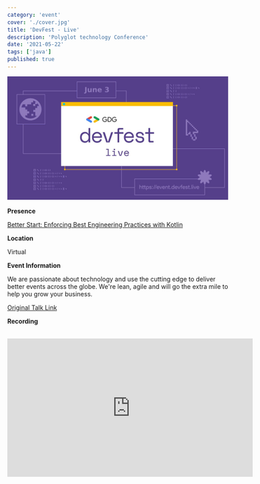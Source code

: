 ```yaml
---
category: 'event'
cover: './cover.jpg'
title: 'DevFest - Live'
description: 'Polyglot technology Conference'
date: '2021-05-22'
tags: ['java']
published: true
---
```

![cover](./cover.jpg)

**Presence**

[Better Start: Enforcing Best Engineering Practices with Kotlin]()

**Location**

Virtual

**Event Information**

We are passionate about technology and use the cutting edge to deliver better events across the globe. We're lean, agile and will go the extra mile to help you grow your business.

[Original Talk Link](https://www.conf42.com/Enterprise_Software_2021_Dmitry_Vinnik_concurrency)


**Recording**

<br>

<iframe width="560" height="315" src="https://www.youtube.com/embed/it0Zo5QhlQk" title="YouTube video player" frameborder="0" allow="accelerometer; autoplay; clipboard-write; encrypted-media; gyroscope; picture-in-picture" allowfullscreen></iframe>

<br>

